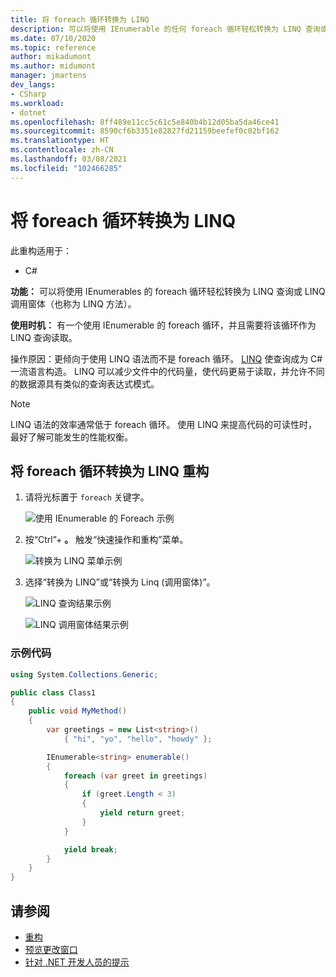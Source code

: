 ```yaml
---
title: 将 foreach 循环转换为 LINQ
description: 可以将使用 IEnumerable 的任何 foreach 循环轻松转换为 LINQ 查询或 LINQ 调用窗体（也称为 LINQ 方法）。
ms.date: 07/10/2020
ms.topic: reference
author: mikadumont
ms.author: midumont
manager: jmartens
dev_langs:
- CSharp
ms.workload:
- dotnet
ms.openlocfilehash: 8ff489e11cc5c61c5e840b4b12d05ba5da46ce41
ms.sourcegitcommit: 8590cf6b3351e82827fd21159beefef0c02bf162
ms.translationtype: HT
ms.contentlocale: zh-CN
ms.lasthandoff: 03/08/2021
ms.locfileid: "102466285"
---
```

# <a name="convert-a-foreach-loop-to-linq"></a>将 foreach 循环转换为 LINQ

此重构适用于：

- C#

**功能：** 可以将使用 IEnumerables 的 foreach 循环轻松转换为 LINQ 查询或 LINQ 调用窗体（也称为 LINQ 方法）。

**使用时机：** 有一个使用 IEnumerable 的 foreach 循环，并且需要将该循环作为 LINQ 查询读取。

操作原因：更倾向于使用 LINQ 语法而不是 foreach 循环。 [LINQ](/dotnet/csharp/programming-guide/concepts/linq/introduction-to-linq) 使查询成为 C# 一流语言构造。 LINQ 可以减少文件中的代码量，使代码更易于读取，并允许不同的数据源具有类似的查询表达式模式。

> [!NOTE]
> LINQ 语法的效率通常低于 foreach 循环。 使用 LINQ 来提高代码的可读性时，最好了解可能发生的性能权衡。

## <a name="convert-a-foreach-loop-to-linq-refactoring"></a>将 foreach 循环转换为 LINQ 重构

1. 请将光标置于 `foreach` 关键字。

    ![使用 IEnumerable 的 Foreach 示例](media/convert-foreach-to-LINQ.png)

2. 按“Ctrl”+ **。** 触发“快速操作和重构”菜单。

   ![转换为 LINQ 菜单示例](media/convert-foreach-to-LINQ-codefix.png)

3. 选择“转换为 LINQ”或“转换为 Linq (调用窗体)”。

   ![LINQ 查询结果示例](media/convert-foreach-to-LINQ-result.png)

   ![LINQ 调用窗体结果示例](media/convert-foreach-to-LINQ-callform-result.png)

### <a name="sample-code"></a>示例代码

```csharp
using System.Collections.Generic;

public class Class1
{
    public void MyMethod()
    {
        var greetings = new List<string>()
            { "hi", "yo", "hello", "howdy" };

        IEnumerable<string> enumerable()
        {
            foreach (var greet in greetings)
            {
                if (greet.Length < 3)
                {
                    yield return greet;
                }
            }

            yield break;
        }
    }
}
```

## <a name="see-also"></a>请参阅

- [重构](../refactoring-in-visual-studio.md)
- [预览更改窗口](../../ide/preview-changes.md)
- [针对 .NET 开发人员的提示](../csharp-developer-productivity.md)
